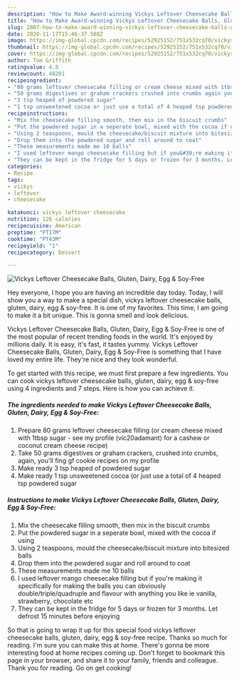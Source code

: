 ```yaml
---
description: "How to Make Award-winning Vickys Leftover Cheesecake Balls, Gluten, Dairy, Egg &amp;amp; Soy-Free"
title: "How to Make Award-winning Vickys Leftover Cheesecake Balls, Gluten, Dairy, Egg &amp;amp; Soy-Free"
slug: 2807-how-to-make-award-winning-vickys-leftover-cheesecake-balls-gluten-dairy-egg-and-amp-soy-free
date: 2020-11-17T15:46:37.508Z
image: https://img-global.cpcdn.com/recipes/52925152/751x532cq70/vickys-leftover-cheesecake-balls-gluten-dairy-egg-soy-free-recipe-main-photo.jpg
thumbnail: https://img-global.cpcdn.com/recipes/52925152/751x532cq70/vickys-leftover-cheesecake-balls-gluten-dairy-egg-soy-free-recipe-main-photo.jpg
cover: https://img-global.cpcdn.com/recipes/52925152/751x532cq70/vickys-leftover-cheesecake-balls-gluten-dairy-egg-soy-free-recipe-main-photo.jpg
author: Tom Griffith
ratingvalue: 4.8
reviewcount: 48201
recipeingredient:
- "80 grams leftover cheesecake filling or cream cheese mixed with 1tbsp sugar  see my profile vic20adamant for a cashew or coconut cream cheese recipe"
- "50 grams digestives or graham crackers crushed into crumbs again youll fing gf cookie recipes on my profile"
- "3 tsp heaped of powdered sugar"
- "1 tsp unsweetened cocoa or just use a total of 4 heaped tsp powdered sugar"
recipeinstructions:
- "Mix the cheesecake filling smooth, then mix in the biscuit crumbs"
- "Put the powdered sugar in a seperate bowl, mixed with the cocoa if using"
- "Using 2 teaspoons, mould the cheesecake/biscuit mixture into bitesized balls"
- "Drop them into the powdered sugar and roll around to coat"
- "These measurements made me 10 balls"
- "I used leftover mango cheesecake filling but if you&#39;re making it specifically for making the balls you can obviously double/triple/quadruple and flavour with anything you like ie vanilla, strawberry, chocolate etc"
- "They can be kept in the fridge for 5 days or frozen for 3 months. Let defrost 15 minutes before enjoying"
categories:
- Recipe
tags:
- vickys
- leftover
- cheesecake

katakunci: vickys leftover cheesecake 
nutrition: 126 calories
recipecuisine: American
preptime: "PT17M"
cooktime: "PT43M"
recipeyield: "1"
recipecategory: Dessert

---
```



![Vickys Leftover Cheesecake Balls, Gluten, Dairy, Egg &amp; Soy-Free](https://img-global.cpcdn.com/recipes/52925152/751x532cq70/vickys-leftover-cheesecake-balls-gluten-dairy-egg-soy-free-recipe-main-photo.jpg)

Hey everyone, I hope you are having an incredible day today. Today, I will show you a way to make a special dish, vickys leftover cheesecake balls, gluten, dairy, egg &amp; soy-free. It is one of my favorites. This time, I am going to make it a bit unique. This is gonna smell and look delicious.

Vickys Leftover Cheesecake Balls, Gluten, Dairy, Egg &amp; Soy-Free is one of the most popular of recent trending foods in the world. It's enjoyed by millions daily. It is easy, it's fast, it tastes yummy. Vickys Leftover Cheesecake Balls, Gluten, Dairy, Egg &amp; Soy-Free is something that I have loved my entire life. They're nice and they look wonderful.




To get started with this recipe, we must first prepare a few ingredients. You can cook vickys leftover cheesecake balls, gluten, dairy, egg &amp; soy-free using 4 ingredients and 7 steps. Here is how you can achieve it.

<!--inarticleads1-->

##### The ingredients needed to make Vickys Leftover Cheesecake Balls, Gluten, Dairy, Egg &amp; Soy-Free:

1. Prepare 80 grams leftover cheesecake filling (or cream cheese mixed with 1tbsp sugar - see my profile (vic20adamant) for a cashew or coconut cream cheese recipe)
1. Take 50 grams digestives or graham crackers, crushed into crumbs, again, you&#39;ll fing gf cookie recipes on my profile
1. Make ready 3 tsp heaped of powdered sugar
1. Make ready 1 tsp unsweetened cocoa (or just use a total of 4 heaped tsp powdered sugar




<!--inarticleads2-->

##### Instructions to make Vickys Leftover Cheesecake Balls, Gluten, Dairy, Egg &amp; Soy-Free:

1. Mix the cheesecake filling smooth, then mix in the biscuit crumbs
1. Put the powdered sugar in a seperate bowl, mixed with the cocoa if using
1. Using 2 teaspoons, mould the cheesecake/biscuit mixture into bitesized balls
1. Drop them into the powdered sugar and roll around to coat
1. These measurements made me 10 balls
1. I used leftover mango cheesecake filling but if you&#39;re making it specifically for making the balls you can obviously double/triple/quadruple and flavour with anything you like ie vanilla, strawberry, chocolate etc
1. They can be kept in the fridge for 5 days or frozen for 3 months. Let defrost 15 minutes before enjoying




So that is going to wrap it up for this special food vickys leftover cheesecake balls, gluten, dairy, egg &amp; soy-free recipe. Thanks so much for reading. I'm sure you can make this at home. There's gonna be more interesting food at home recipes coming up. Don't forget to bookmark this page in your browser, and share it to your family, friends and colleague. Thank you for reading. Go on get cooking!
